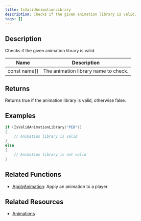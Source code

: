 ```yaml
---
title: IsValidAnimationLibrary
description: Checks if the given animation library is valid.
tags: []
---
```


<VersionWarn version='omp v1.1.0.2612' />

## Description

Checks if the given animation library is valid.

| Name         | Description                                                 |
| ------------ | ----------------------------------------------------------- |
| const name[] | The animation library name to check.                        |

## Returns

Returns true if the animation library is valid, otherwise false.

## Examples

```c
if (IsValidAnimationLibrary("PED"))
{
    // Animation library is valid
}
else
{
    // Animation library is not valid
}
```

## Related Functions

- [ApplyAnimation](ApplyAnimation): Apply an animation to a player.

## Related Resources

- [Animations](../resources/animations)
